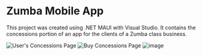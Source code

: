 # Zumba Mobile App

This project was created using .NET MAUI with Visual Studio. It contains the concessions portion of an app for the clients of a Zumba class business.

![User's Concessions Page](https://github.com/ambenham/ZumbaMobileApp/assets/133724440/ec9f73bf-38c6-4887-9607-6595871e076a) ![Buy Concessions Page](https://github.com/ambenham/ZumbaMobileApp/assets/133724440/b9061722-0f65-41f7-8bd9-426d01d9f9d7)
![image](https://github.com/ambenham/ZumbaMobileApp/assets/133724440/5bf06b64-de9e-4573-93a8-e4553997c89e)
